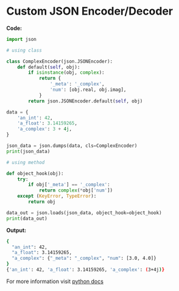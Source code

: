 # Custom JSON Encoder/Decoder

**Code:**

```python
import json

# using class

class ComplexEncoder(json.JSONEncoder):
    def default(self, obj):
        if isinstance(obj, complex):
            return {
                '_meta': '_complex',
                'num': [obj.real, obj.imag],
            }
        return json.JSONEncoder.default(self, obj)

data = {
    'an_int': 42,
    'a_float': 3.14159265,
    'a_complex': 3 + 4j,
}

json_data = json.dumps(data, cls=ComplexEncoder)
print(json_data)

# using method

def object_hook(obj):
    try:
        if obj['_meta'] == '_complex':
            return complex(*obj['num'])
    except (KeyError, TypeError):
        return obj

data_out = json.loads(json_data, object_hook=object_hook)
print(data_out)
```


**Output:**
```bash
{
  "an_int": 42,
  "a_float": 3.14159265,
  "a_complex": {"_meta": "_complex", "num": [3.0, 4.0]}
}
{'an_int': 42, 'a_float': 3.14159265, 'a_complex': (3+4j)}
```

For more information visit [python docs](https://docs.python.org/3.4/library/json.html#json.JSONEncoder)